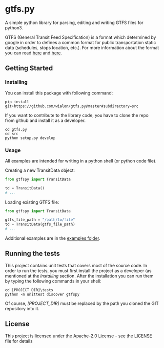 # gtfs.py

A simple python library for parsing, editing and writing GTFS files for python3.

GTFS (General Transit Feed Specification) is a format which determined by google in order to defines a common format for public transportation static data (schedules, stops location, etc.). For more information about the format you can read [here](https://developers.google.com/transit/gtfs) and [here](https://en.wikipedia.org/wiki/General_Transit_Feed_Specification).

## Getting Started

### Installing

You can install this package with following command:

```shell
pip install git+https://github.com/wialon/gtfs.py@master#subdirectory=src
```

If you want to contribute to the library code, you have to clone the repo from github and install it as a developer.

```shell
cd gtfs.py
cd src
python setup.py develop
```

### Usage

All examples are intended for writing in a python shell (or python code file).

Creating a new TransitData object:
```python
from gtfspy import TransitData

td = TransitData()
# ...
```

Loading existing GTFS file:
```python
from gtfspy import TransitData

gtfs_file_path = "/path/to/file"
td = TransitData(gtfs_file_path)
# ...
```

Additional examples are in the [examples folder](examples).

## Running the tests

This project contains unit tests that covers most of the source code. In order to run the tests, you must first install the project as a developer (as mentioned at the _Installing_ section. After the installation you can run them by typing the following commands in your shell:
```shell
cd [PROJECT_DIR]\tests
python -m unittest discover gtfspy
```
Of course, _[PROJECT_DIR]_ must be replaced by the path you cloned the GIT repository into it.

## License

This project is licensed under the Apache-2.0 License - see the [LICENSE](LICENSE) file for details
